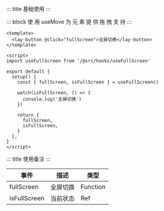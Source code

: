 ::: title 基础使用
:::

::: block 使 用 useMove 为 元 素 提 供 拖 拽 支 持
:::

```vue
<template>
  <lay-button @click="fullScreen">全屏切换</lay-button>
</template>

<script>
import useFullScreen from '/@src/hooks/useFullScreen'

export default {
  setup() {
    const { fullScreen, isFullScreen } = useFullScreen()

    watch(isFullScreen, () => {
      console.log('全屏切换')
    })

    return {
      fullScreen,
      isFullScreen,
    }
  },
}
</script>
```

::: title 使用备注
:::

| 事件         | 描述     | 类型     |
| ------------ | -------- | -------- |
| fullScreen   | 全屏切换 | Function |
| isFullScreen | 当前状态 | Ref      |
